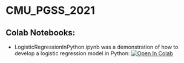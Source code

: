 # CMU_PGSS_2021

## Colab Notebooks:
* LogisticRegressionInPython.ipynb was a demonstration of how to develop a logistic regression model in Python:
[![Open In Colab](https://colab.research.google.com/assets/colab-badge.svg)](https://colab.research.google.com/github/menonpg/CMU_PGSS_2021/blob/master/Week01/L2-762021/LogisticRegressionInPython.ipynb)
